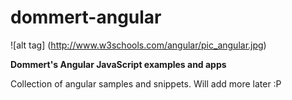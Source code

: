 # dommert-angular

![alt tag] (http://www.w3schools.com/angular/pic_angular.jpg)

**Dommert's Angular JavaScript examples and apps**

Collection of angular samples and snippets. 
Will add more later :P
